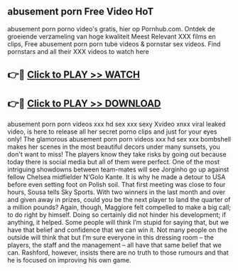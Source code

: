 ## abusement porn Free Video HoT 

abusement porn porno video's gratis, hier op Pornhub.com. Ontdek de groeiende verzameling van hoge kwaliteit Meest Relevant XXX films en clips,
Free abusement porn porn tube videos & pornstar sex videos. Find pornstars and all their XXX videos to watch here


## 👉🔴 [Click to PLAY >> WATCH](http://us.freeplayer.one?title=abusement_porn&ref=16D)

## 👉🔴 [Click to PLAY >> DOWNLOAD](http://us.freeplayer.one?title=abusement_porn&ref=16D)


abusement porn porn videos xxx hd sex xxx sexy Xvideo xnxx viral leaked video, is here to release all her secret porno clips and just for your eyes only! The glamorous abusement porn porn videos xxx hd sex xxx bombshell makes her scenes in the most beautiful decors under many sunsets, you don't want to miss! The players know they take risks by going out because today there is social media but all of them were perfect. One of the most intriguing showdowns between team-mates will see Jorginho go up against fellow Chelsea midfielder N'Golo Kante. It is why he made a detour to USA before even setting foot on Polish soil. That first meeting was close to four hours, Sousa tells Sky Sports. With two winners in the last month and over and given away in prizes, could you be the next player to land the quarter of a million pounds? Again, though, Maggiore felt compelled to make a big call; to do right by himself. Doing so certainly did not hinder his development; if anything, it helped. Some people will think I’m stupid for saying that, but we have that belief and confidence that we can win it. Not many people on the outside will think that but I’m sure everyone in this dressing room – the players, the staff and the management – all have that same belief that we can. Rashford, however, insists there are no truth to those rumours and that he is focused on improving his own game.